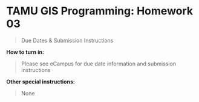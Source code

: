 # TAMU GIS Programming: Homework 03 
> Due Dates & Submission Instructions

**How to turn in:**
> Please see eCampus for due date information and submission instructions

**Other special instructions:**
> None
